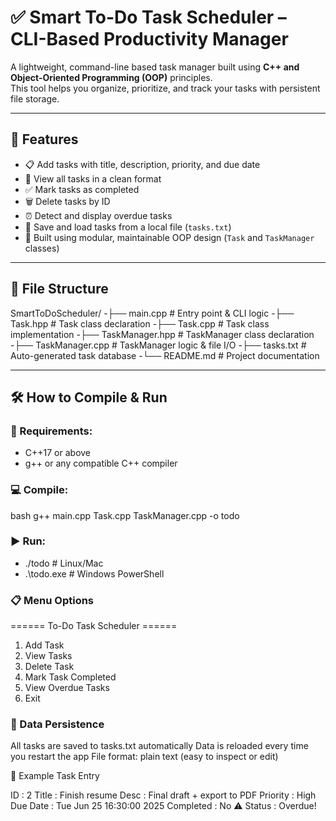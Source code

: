 # ✅ Smart To-Do Task Scheduler – CLI-Based Productivity Manager

A lightweight, command-line based task manager built using **C++ and Object-Oriented Programming (OOP)** principles.  
This tool helps you organize, prioritize, and track your tasks with persistent file storage.

---

## 🚀 Features

- 📋 Add tasks with title, description, priority, and due date
- 🔎 View all tasks in a clean format
- ✅ Mark tasks as completed
- 🗑️ Delete tasks by ID
- ⏰ Detect and display overdue tasks
- 💾 Save and load tasks from a local file (`tasks.txt`)
- 🧠 Built using modular, maintainable OOP design (`Task` and `TaskManager` classes)

---

## 📁 File Structure

SmartToDoScheduler/
-├── main.cpp # Entry point & CLI logic
-├── Task.hpp # Task class declaration
-├── Task.cpp # Task class implementation
-├── TaskManager.hpp # TaskManager class declaration
-├── TaskManager.cpp # TaskManager logic & file I/O
-├── tasks.txt # Auto-generated task database
-└── README.md # Project documentation


---

## 🛠 How to Compile & Run

### 📌 Requirements:
- C++17 or above
- g++ or any compatible C++ compiler

### 💻 Compile:
bash
g++ main.cpp Task.cpp TaskManager.cpp -o todo

### ▶️ Run:
- ./todo       # Linux/Mac
- .\todo.exe   # Windows PowerShell

### 📋 Menu Options
====== To-Do Task Scheduler ======
1. Add Task
2. View Tasks
3. Delete Task
4. Mark Task Completed
5. View Overdue Tasks
6. Exit

### 🧠 Data Persistence
All tasks are saved to tasks.txt automatically
Data is reloaded every time you restart the app
File format: plain text (easy to inspect or edit)

🔐 Example Task Entry

ID        : 2
Title     : Finish resume
Desc      : Final draft + export to PDF
Priority  : High
Due Date  : Tue Jun 25 16:30:00 2025
Completed : No
⚠️ Status   : Overdue!
